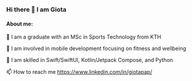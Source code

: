 ### Hi there 👋  I am Giota

#### About me:

🔭 I am a graduate with an MSc in Sports Technology from KTH

👀  I am involved in mobile development focusing on fitness and wellbeing

🌱  I am skilled in Swift/SwiftUI, Kotlin/Jetpack Compose, and Python

📫  How to reach me https://www.linkedin.com/in/giotapap/


<!--
**katsikaktus/katsikaktus** is a ✨ _special_ ✨ repository because its `README.md` (this file) appears on your GitHub profile.


Here are some ideas to get you started:

- 🔭 I’m currently working on ...
- 🌱 I’m currently learning ...
- 👯 I’m looking to collaborate on ...
- 🤔 I’m looking for help with ...
- 💬 Ask me about ...
- 📫 How to reach me: ...
- 😄 Pronouns: ...
- ⚡ Fun fact: ...
-->
